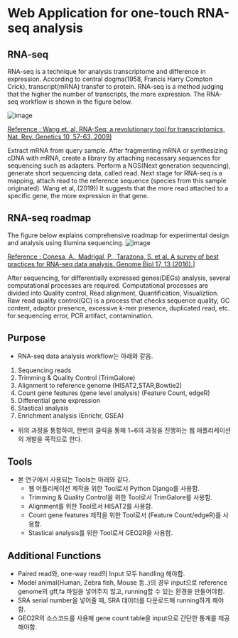 # Web Application for one-touch RNA-seq analysis 
## RNA-seq 
RNA-seq is a technique for analysis transcriptome and difference in expression. According to central dogma(1958, Francis Harry Compton Crick), transcript(mRNA) transfer to protein. RNA-seq is a method judging that the higher the number of transcripts, the more expression.
The RNA-seq workflow is shown in the figure below.  

![image](https://user-images.githubusercontent.com/97942772/206076146-42bd9580-c9e9-4512-ba3e-a34089f32777.png)

[Reference : Wang et. al, RNA-Seq: a revolutionary tool for transcriptomics, Nat. Rev. Genetics 10, 57-63, 2009)](https://www.nature.com/articles/nrg2484)
 
 Extract mRNA from query sample. After fragmenting mRNA or synthesizing cDNA with mRNA, create a library by attaching necessary sequences for sequencing such as adapters. Perform a NGS(Next generation sequencing), generate short sequencing data, called read.
 Next stage for RNA-seq is a mapping, attach read to the reference sequence (species from this sample originated). Wang et al,.(2019)) It suggests that the more read attached to a specific gene, the more expression in that gene. 
 
## RNA-seq roadmap
The figure below explains comprehensive roadmap for experimental design and analysis using Illumina sequencing.
![image](https://user-images.githubusercontent.com/97942772/206102252-0cc8748a-8050-4d07-ae91-a6a5724faeda.png)

[Reference : Conesa, A., Madrigal, P., Tarazona, S. et al. A survey of best practices for RNA-seq data analysis. Genome Biol 17, 13 (2016).](https://genomebiology.biomedcentral.com/articles/10.1186/s13059-016-0881-8)]

After sequencing, for differentially expressed genes(DEGs) analysis, several computational processes are required. 
Computational processes are divided into Quality control, Read alignment, Quantification, Visualiztion.
Raw read quality control(QC) is a process that checks sequence quality, GC content, adaptor presence, excessive k-mer presence, duplicated read, etc. for sequencing error, PCR artifact, contamination. 




## Purpose 
+ RNA-seq data analysis workflow는 아래와 같음.
 1. Sequencing reads
 2. Trimming & Quality Control (TrimGalore)
 3. Alignment to reference genome (HISAT2,STAR,Bowtie2)
 4. Count gene features (gene level analysis) (Feature Count, edgeR)
 5. Differential gene expression 
 6. Stastical analysis 
 7. Enrichment analysis (Enrichr, GSEA)

+ 위의 과정을 통합하여, 한번의 클릭을 통해 1~6의 과정을 진행하는 웹 애플리케이션의 개발을 목적으로 한다. 

## Tools 
+ 본 연구에서 사용되는 Tools는 아래와 같다.
  + 웹 어플리케이션 제작을 위한 Tool로서 Python Django를 사용함.
  + Trimming & Quality Control을 위한 Tool로서 TrimGalore를 사용함.
  + Alignment를 위한 Tool로서 HISAT2를 사용함.
  + Count gene features 제작을 위한 Tool로서 (Feature Count/edgeR)를 사용함.
  + Stastical analysis를 위한 Tool로서 GEO2R을 사용함.
 
## Additional Functions
+ Paired read와, one-way read의 Input 모두 handling 해야함.
+ Model animal(Human, Zebra fish, Mouse 등..)의 경우 input으로 reference genome의 gff,fa 파일을 넣어주지 않고, running할 수 있는 환경을 만들어야함.
+ SRA serial number을 넣어줄 때, SRA 데이터를 다운로드해 running하게 해야함.
+ GEO2R의 소스코드를 사용해 gene count table을 input으로 간단한 통계를 제공해야함.
